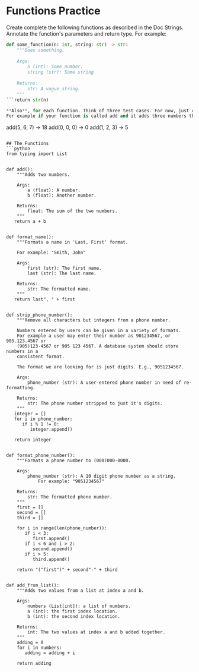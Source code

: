 # Functions Practice
Create complete the following functions as described in the Doc Strings. Annotate the function's parameters and return type. For example:
```python
def some_function(n: int, string: str) -> str:
    """Does something.
    
    Args:
        n (int): Some number.
        string (str): Some string
       
    Returns:
        str: A vague string.
    """
```return str(n)

**Also**, for each function. Think of three test cases. For now, just call the function and expect a result, like we see in codingbat. 
For example if your function is called add and it adds three numbers the tests would look like:
```
add(5, 6, 7) -> 18
add(0, 0, 0) -> 0
add(1, 2, 3) -> 5
```

## The Functions
```python
from typing import List


def add():
    """Adds two numbers.
    
    Args:
        a (float): A number.
        b (float): Another number.
    
    Returns:
        float: The sum of the two numbers.
    """
   return a + b


def format_name():
    """Formats a name in 'Last, First' format.

    For example: "Smith, John"

    Args:
        first (str): The first name.
        last (str): The last name.
    
    Returns:
        str: The formatted name.
    """
   return last", " + first


def strip_phone_number():
    """Remove all characters but integers from a phone number.

    Numbers entered by users can be given in a variety of formats.
    For example a user may enter their number as 901234567, or 905.123.4567 or
    (905)123-4567 or 905 123 4567. A database system should store numbers in a
    consistent format.

    The format we are looking for is just digits. E.g., 9051234567.

    Args:
        phone_number (str): A user-entered phone number in need of re-formatting.
    
    Returns:
        str: The phone number stripped to just it's digits.
    """
   integer = []
   for i in phone_number:
      if i % 1 != 0:
         integer.append()
   
   return integer


def format_phone_number():
    """Formats a phone number to (000)000-0000.

    Args:
        phone_number (str): A 10 digit phone number as a string.
            For example: "9051234567"
    
    Returns:
        str: The formatted phone number.
    """
    first = []
    second = []
    third = []
    
    for i in range(len(phone_number)):
       if i < 3:
          first.append()
       if i < 6 and i > 2:
          second.append()
       if i > 5:
          third.append()
          
    return "("first")" + second"-" + third


def add_from_list():
    """Adds two values from a list at index a and b.
    
    Args:
        numbers (List[int]): a list of numbers.
        a (int): the first index location.
        b (int): the second index location.

    Returns:
        int: The two values at index a and b added together.
    """
    adding = 0
    for i in numbers:
       adding = adding + i
       
    return adding

```

